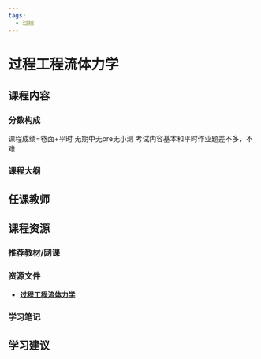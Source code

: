 ```yaml
---
tags:
  - 过控
---
```


# 过程工程流体力学

## 课程内容

### 分数构成

课程成绩=卷面+平时 无期中无pre无小测 考试内容基本和平时作业题差不多，不难

### 课程大纲

## 任课教师

## 课程资源

### 推荐教材/网课

### 资源文件

- [**过程工程流体力学**](https://pan.baidu.com/s/1xzCID_oa91g-Mc0x7FwP1Q?pwd=ipi8)

### 学习笔记

## 学习建议



